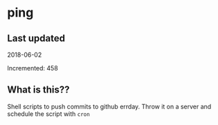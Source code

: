 # ping

## Last updated
2018-06-02

Incremented: 458

## What is this??
Shell scripts to push commits to github errday. Throw it on a server and schedule the script with `cron`
